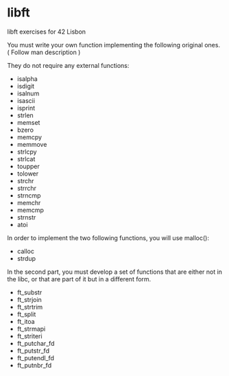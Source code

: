 # libft
libft exercises for 42 Lisbon

You must write your own function implementing the following original ones. ( Follow man description )

They do not require any external functions:
  - isalpha
  - isdigit
  - isalnum
  - isascii
  - isprint
  - strlen
  - memset
  - bzero
  - memcpy
  - memmove
  - strlcpy
  - strlcat
  - toupper
  - tolower
  - strchr
  - strrchr
  - strncmp
  - memchr
  - memcmp
  - strnstr
  - atoi

In order to implement the two following functions, you will use malloc():

  - calloc
  - strdup
  
In the second part, you must develop a set of functions that are either not in the libc,
or that are part of it but in a different form.

  - ft_substr
  - ft_strjoin
  - ft_strtrim
  - ft_split
  - ft_itoa
  - ft_strmapi
  - ft_striteri
  - ft_putchar_fd
  - ft_putstr_fd
  - ft_putendl_fd
  - ft_putnbr_fd
